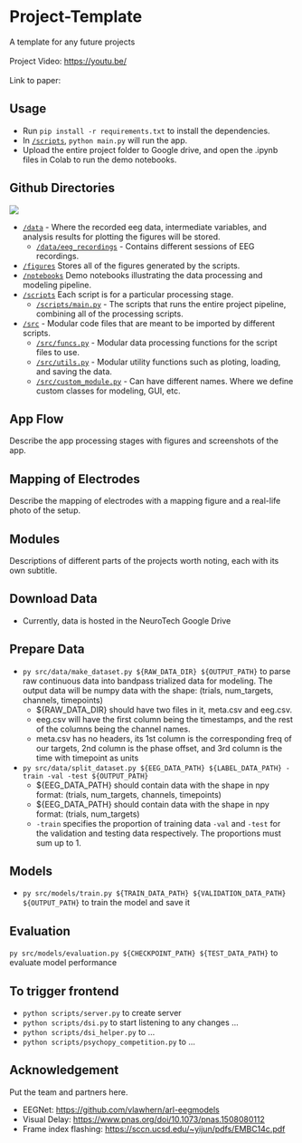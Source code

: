 # Project-Template
A template for any future projects</br>
</br>
Project Video: https://youtu.be/</br>
</br>
Link to paper: 

## Usage 
- Run `pip install -r requirements.txt` to install the dependencies.
- In [`/scripts`](https://github.com/NeuroTech-UCSD/Project-Template/tree/main/scripts), `python main.py` will run the app.
- Upload the entire project folder to Google drive, and open the .ipynb files in Colab to run the demo notebooks.

## Github Directories
![](./figures/github_schema.png)
- [`/data`](https://github.com/NeuroTech-UCSD/Project-Template/tree/main/data) - Where the recorded eeg data, intermediate variables, and analysis results for plotting the figures will be stored. 
	- [`/data/eeg_recordings`](https://github.com/NeuroTech-UCSD/Project-Template/tree/main/data/eeg_recordings) - Contains different sessions of EEG recordings.
- [`/figures`](https://github.com/NeuroTech-UCSD/Project-Template/tree/main/figures) Stores all of the figures generated by the scripts. 
- [`/notebooks`](https://github.com/NeuroTech-UCSD/Project-Template/tree/main/notebooks) Demo notebooks illustrating the data processing and modeling pipeline. 
- [`/scripts`](https://github.com/NeuroTech-UCSD/Project-Template/tree/main/scripts) Each script is for a particular processing stage.
	- [`/scripts/main.py`](https://github.com/NeuroTech-UCSD/Project-Template/blob/main/scripts/main.py) - The scripts that runs the entire project pipeline, combining all of the processing scripts.
- [`/src`](https://github.com/NeuroTech-UCSD/Project-Template/tree/main/src) - Modular code files that are meant to be imported by different scripts.
	- [`/src/funcs.py`](https://github.com/NeuroTech-UCSD/Project-Template/blob/main/src/funcs.py) - Modular data processing functions for the script files to use.
	- [`/src/utils.py`](https://github.com/NeuroTech-UCSD/Project-Template/blob/main/src/utils.py) - Modular utility functions such as ploting, loading, and saving the data.
	- [`/src/custom_module.py`](https://github.com/NeuroTech-UCSD/Project-Template/blob/main/src/custom_module.py) - Can have different names. Where we define custom classes for modeling, GUI, etc.

## App Flow
Describe the app processing stages with figures and screenshots of the app.

## Mapping of Electrodes
Describe the mapping of electrodes with a mapping figure and a real-life photo of the setup.

## Modules
Descriptions of different parts of the projects worth noting, each with its own subtitle.

## Download Data
- Currently, data is hosted in the NeuroTech Google Drive

## Prepare Data
- `py src/data/make_dataset.py ${RAW_DATA_DIR} ${OUTPUT_PATH}` to parse raw continuous data into bandpass trialized data for modeling. The output data will be numpy data with the shape: (trials, num_targets, channels, timepoints) 
  - ${RAW_DATA_DIR} should have two files in it, meta.csv and eeg.csv.
  - eeg.csv will have the first column being the timestamps, and the rest of the columns
being the channel names. 
  - meta.csv has no headers, its 1st column is the corresponding freq of our targets, 2nd column is the phase offset, and 
3rd column is the time with timepoint as units
- `py src/data/split_dataset.py ${EEG_DATA_PATH} ${LABEL_DATA_PATH} -train -val -test ${OUTPUT_PATH}` 
  - ${EEG_DATA_PATH} should contain data with the shape in npy format: (trials, num_targets, channels, timepoints)
  - ${EEG_DATA_PATH} should contain data with the shape in npy format: (trials, num_targets)
  - `-train` specifies the proportion of training data `-val` and `-test` for the validation and testing data respectively. The proportions must sum up to 1.


## Models
- `py src/models/train.py ${TRAIN_DATA_PATH} ${VALIDATION_DATA_PATH} ${OUTPUT_PATH}` to train the model and save it

## Evaluation
`py src/models/evaluation.py ${CHECKPOINT_PATH} ${TEST_DATA_PATH}` to evaluate model performance

## To trigger frontend
- `python scripts/server.py` to create server
- `python scripts/dsi.py` to start listening to any changes ...
- `python scripts/dsi_helper.py` to ...
- `python scripts/psychopy_competition.py` to ...

## Acknowledgement
Put the team and partners here.

- EEGNet: https://github.com/vlawhern/arl-eegmodels
- Visual Delay: https://www.pnas.org/doi/10.1073/pnas.1508080112
- Frame index flashing: https://sccn.ucsd.edu/~yijun/pdfs/EMBC14c.pdf
